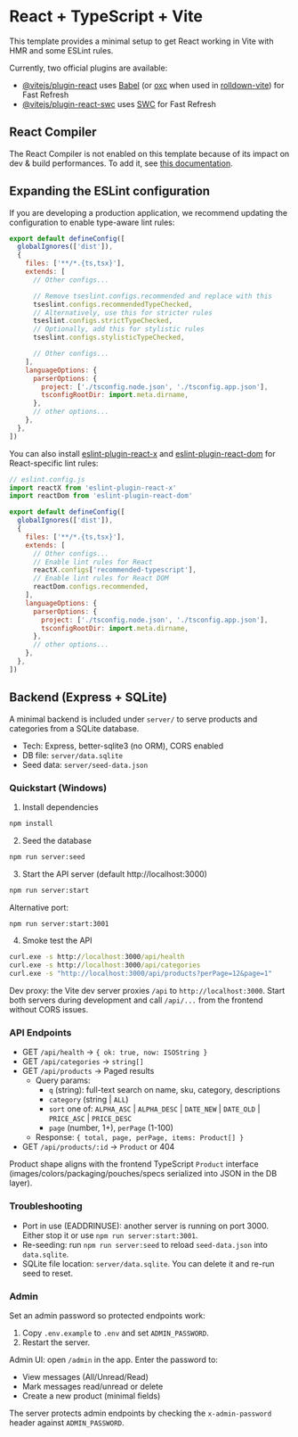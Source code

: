# React + TypeScript + Vite

This template provides a minimal setup to get React working in Vite with HMR and some ESLint rules.

Currently, two official plugins are available:

- [@vitejs/plugin-react](https://github.com/vitejs/vite-plugin-react/blob/main/packages/plugin-react) uses [Babel](https://babeljs.io/) (or [oxc](https://oxc.rs) when used in [rolldown-vite](https://vite.dev/guide/rolldown)) for Fast Refresh
- [@vitejs/plugin-react-swc](https://github.com/vitejs/vite-plugin-react/blob/main/packages/plugin-react-swc) uses [SWC](https://swc.rs/) for Fast Refresh

## React Compiler

The React Compiler is not enabled on this template because of its impact on dev & build performances. To add it, see [this documentation](https://react.dev/learn/react-compiler/installation).

## Expanding the ESLint configuration

If you are developing a production application, we recommend updating the configuration to enable type-aware lint rules:

```js
export default defineConfig([
  globalIgnores(['dist']),
  {
    files: ['**/*.{ts,tsx}'],
    extends: [
      // Other configs...

      // Remove tseslint.configs.recommended and replace with this
      tseslint.configs.recommendedTypeChecked,
      // Alternatively, use this for stricter rules
      tseslint.configs.strictTypeChecked,
      // Optionally, add this for stylistic rules
      tseslint.configs.stylisticTypeChecked,

      // Other configs...
    ],
    languageOptions: {
      parserOptions: {
        project: ['./tsconfig.node.json', './tsconfig.app.json'],
        tsconfigRootDir: import.meta.dirname,
      },
      // other options...
    },
  },
])
```

You can also install [eslint-plugin-react-x](https://github.com/Rel1cx/eslint-react/tree/main/packages/plugins/eslint-plugin-react-x) and [eslint-plugin-react-dom](https://github.com/Rel1cx/eslint-react/tree/main/packages/plugins/eslint-plugin-react-dom) for React-specific lint rules:

```js
// eslint.config.js
import reactX from 'eslint-plugin-react-x'
import reactDom from 'eslint-plugin-react-dom'

export default defineConfig([
  globalIgnores(['dist']),
  {
    files: ['**/*.{ts,tsx}'],
    extends: [
      // Other configs...
      // Enable lint rules for React
      reactX.configs['recommended-typescript'],
      // Enable lint rules for React DOM
      reactDom.configs.recommended,
    ],
    languageOptions: {
      parserOptions: {
        project: ['./tsconfig.node.json', './tsconfig.app.json'],
        tsconfigRootDir: import.meta.dirname,
      },
      // other options...
    },
  },
])
```

## Backend (Express + SQLite)

A minimal backend is included under `server/` to serve products and categories from a SQLite database.

- Tech: Express, better-sqlite3 (no ORM), CORS enabled
- DB file: `server/data.sqlite`
- Seed data: `server/seed-data.json`

### Quickstart (Windows)

1) Install dependencies

```bat
npm install
```

2) Seed the database

```bat
npm run server:seed
```

3) Start the API server (default http://localhost:3000)

```bat
npm run server:start
```

Alternative port:

```bat
npm run server:start:3001
```

4) Smoke test the API

```bat
curl.exe -s http://localhost:3000/api/health
curl.exe -s http://localhost:3000/api/categories
curl.exe -s "http://localhost:3000/api/products?perPage=12&page=1"
```

Dev proxy: the Vite dev server proxies `/api` to `http://localhost:3000`. Start both servers during development and call `/api/...` from the frontend without CORS issues.

### API Endpoints

- GET `/api/health` → `{ ok: true, now: ISOString }`
- GET `/api/categories` → `string[]`
- GET `/api/products` → Paged results
  - Query params:
    - `q` (string): full-text search on name, sku, category, descriptions
    - `category` (string | `ALL`)
    - `sort` one of: `ALPHA_ASC` | `ALPHA_DESC` | `DATE_NEW` | `DATE_OLD` | `PRICE_ASC` | `PRICE_DESC`
    - `page` (number, 1+), `perPage` (1-100)
  - Response: `{ total, page, perPage, items: Product[] }`
- GET `/api/products/:id` → `Product` or 404

Product shape aligns with the frontend TypeScript `Product` interface (images/colors/packaging/pouches/specs serialized into JSON in the DB layer).

### Troubleshooting

- Port in use (EADDRINUSE): another server is running on port 3000. Either stop it or use `npm run server:start:3001`.
- Re-seeding: run `npm run server:seed` to reload `seed-data.json` into `data.sqlite`.
- SQLite file location: `server/data.sqlite`. You can delete it and re-run seed to reset.

### Admin

Set an admin password so protected endpoints work:

1) Copy `.env.example` to `.env` and set `ADMIN_PASSWORD`.
2) Restart the server.

Admin UI: open `/admin` in the app. Enter the password to:
- View messages (All/Unread/Read)
- Mark messages read/unread or delete
- Create a new product (minimal fields)

The server protects admin endpoints by checking the `x-admin-password` header against `ADMIN_PASSWORD`.
